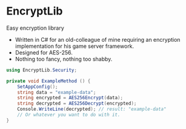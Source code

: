 # EncryptLib
Easy encryption library

- Written in C# for an old-colleague of mine requiring an encryption implementation for his game server framework.
- Designed for AES-256.
- Nothing too fancy, nothing too shabby.

```C#
using EncryptLib.Security;

private void ExampleMethod () {
    SetAppConfig();
    string data = "example-data";
    string encrypted = AES256Encrypt(data);
    string decrypted = AES256Decrypt(encrypted);
    Console.WriteLine(decrypted); // result: "example-data"
    // Or whatever you want to do with it.
}
```
